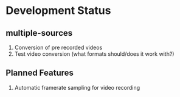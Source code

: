 Development Status
==================

multiple-sources
----------------

1.  Conversion of pre recorded videos
2.  Test video conversion (what formats should/does it work with?)

Planned Features
----------------

1.  Automatic framerate sampling for video recording
